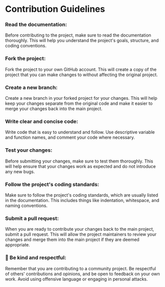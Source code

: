 # Contribution Guidelines

### Read the documentation: 
 Before contributing to the project, make sure to read the documentation thoroughly. This will help you understand the project's goals, structure, and coding conventions.

### Fork the project:
 Fork the project to your own GitHub account. This will create a copy of the project that you can make changes to without affecting the original project.

### Create a new branch:
 Create a new branch in your forked project for your changes. This will help keep your changes separate from the original code and make it easier to merge your changes back into the main project.
 
### Write clear and concise code: 
 Write code that is easy to understand and follow. Use descriptive variable and function names, and comment your code where necessary.

### Test your changes: 
 Before submitting your changes, make sure to test them thoroughly. This will help ensure that your changes work as expected and do not introduce any new bugs.

### Follow the project's coding standards:
 Make sure to follow the project's coding standards, which are usually listed in the documentation. This includes things like indentation, whitespace, and naming conventions.

### Submit a pull request: 
 When you are ready to contribute your changes back to the main project, submit a pull request. This will allow the project maintainers to review your changes and merge them into the main project if they are deemed appropriate.
 
### 🤗 Be kind and respectful: 
 Remember that you are contributing to a community project. Be respectful of others' contributions and opinions, and be open to feedback on your own work. Avoid using offensive language or engaging in personal attacks.
